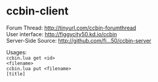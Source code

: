 ccbin-client
============
Forum Thread: http://tinyurl.com/ccbin-forumthread<br />
User interface: http://figgycity50.kd.io/ccbin<br />
Server-Side Source: http://github.com/fi...50/ccbin-server<br />

Usages:<br />
<code>ccbin.lua get &lt;id&gt; &lt;filename&gt;</code><br />
<code>ccbin.lua put &lt;filename&gt; [title]</code>
